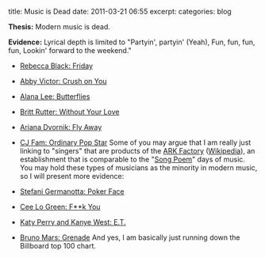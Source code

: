 title: Music is Dead
date: 2011-03-21 06:55
excerpt: 
categories: blog

**Thesis:** Modern music is dead.

**Evidence:** Lyrical depth is limited to "Partyin', partyin' (Yeah), Fun, fun, fun, fun, Lookin' forward to the weekend."

*   [Rebecca Black: Friday](http://www.youtube.com/watch?v=CD2LRROpph0)
*   [Abby Victor: Crush on You](http://www.youtube.com/watch?v=ioOEBdIgQ5g)
*   [Alana Lee: Butterflies](http://www.youtube.com/watch?v=0xHfRUW99aI)
*   [Britt Rutter: Without Your Love](http://www.youtube.com/watch?v=RsiRwvGQn_M)
*   [Ariana Dvornik: Fly Away](http://www.youtube.com/watch?v=fivcyoJv_kc)
*   [CJ Fam: Ordinary Pop Star](http://www.youtube.com/watch?v=8oVnBGRIZSQ)
Some of you may argue that I am really just linking to "singers" that are products of the [ARK Factory](http://arkmusicfactory.com/) ([Wikipedia](http://en.wikipedia.org/wiki/ARK_Music_Factory)), an establishment that is comparable to the "[Song Poem](http://en.wikipedia.org/wiki/Song_poem)" days of music. You may hold these types of musicians as the minority in modern music, so I will present more evidence:

*   [Stefani Germanotta: Poker Face](http://www.youtube.com/watch?v=bESGLojNYSo)
*   [Cee Lo Green: F**k You](http://www.youtube.com/watch?v=bKxodgpyGec)
*   [Katy Perry and Kanye West: E.T.](http://www.youtube.com/watch?v=OehxXNCYvTM)
*   [Bruno Mars: Grenade](http://www.youtube.com/watch?v=SR6iYWJxHqs)
And yes, I am basically just running down the Billboard top 100 chart.